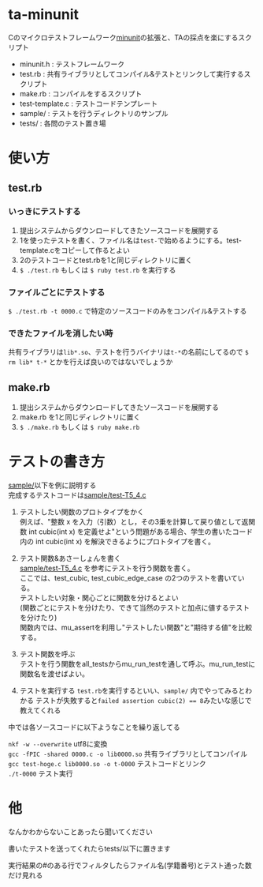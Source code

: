 # ta-minunit
Cのマイクロテストフレームワーク[minunit](http://www.jera.com/techinfo/jtns/jtn002.html)の拡張と、TAの採点を楽にするスクリプト

- minunit.h : テストフレームワーク
- test.rb : 共有ライブラリとしてコンパイル&テストとリンクして実行するスクリプト
- make.rb : コンパイルをするスクリプト
- test-template.c : テストコードテンプレート
- sample/ : テストを行うディレクトリのサンプル
- tests/ : 各問のテスト置き場

# 使い方
## test.rb
### いっきにテストする
1. 提出システムからダウンロードしてきたソースコードを展開する
2. 1を使ったテストを書く、ファイル名は`test-`で始めるようにする。test-template.cをコピーして作るとよい
3. 2のテストコードとtest.rbを1と同じディレクトリに置く
4. `$ ./test.rb` もしくは `$ ruby test.rb` を実行する

### ファイルごとにテストする
`$ ./test.rb -t 0000.c` で特定のソースコードのみをコンパイル&テストする

### できたファイルを消したい時
共有ライブラリは`lib*.so`、テストを行うバイナリは`t-*`の名前にしてるので
`$ rm lib* t-*` とかを行えば良いのではないでしょうか

## make.rb
1. 提出システムからダウンロードしてきたソースコードを展開する
2. make.rb を1と同じディレクトリに置く
3. `$ ./make.rb` もしくは `$ ruby make.rb`

# テストの書き方
[sample/](https://github.com/pokutuna/ta-minunit/tree/master/sample)以下を例に説明する  
完成するテストコードは[sample/test-T5_4.c](https://github.com/pokutuna/ta-minunit/blob/master/sample/test-T5_4.c)

1. テストしたい関数のプロトタイプをかく  
例えば、"整数 x を入力（引数）とし，その3乗を計算して戻り値として返関数 int cubic(int x) を定義せよ"という問題がある場合、学生の書いたコード内の int cubic(int x) を解決できるようにプロトタイプを書く。

2. テスト関数&あさーしょんを書く  
[sample/test-T5_4.c](https://github.com/pokutuna/ta-minunit/blob/master/sample/test-T5_4.c)
を参考にテストを行う関数を書く。  
ここでは、test_cubic, test_cubic_edge_case の2つのテストを書いている。  
テストしたい対象・関心ごとに関数を分けるとよい  
(関数ごとにテストを分けたり、できて当然のテストと加点に値するテストを分けたり)  
関数内では、mu_assertを利用し"テストしたい関数"と"期待する値"を比較する。

3. テスト関数を呼ぶ  
テストを行う関数をall_testsからmu_run_testを通して呼ぶ。mu_run_testに関数名を渡せばよい。

4. テストを実行する
`test.rb`を実行するといい、`sample/` 内でやってみるとわかる
テストが失敗すると`failed assertion cubic(2) == 8`みたいな感じで教えてくれる


中では各ソースコードに以下ようなことを繰り返してる

`nkf -w --overwrite` utf8に変換  
`gcc -fPIC -shared 0000.c -o lib0000.so` 共有ライブラリとしてコンパイル  
`gcc test-hoge.c lib0000.so -o t-0000` テストコードとリンク  
`./t-0000`  テスト実行


# 他
なんかわからないことあったら聞いてください


書いたテストを送ってくれたらtests/以下に置きます


実行結果の#のある行でフィルタしたらファイル名(学籍番号)とテスト通った数だけ見れる
